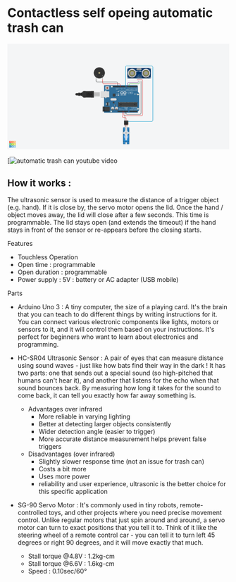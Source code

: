 # Contactless self opeing automatic trash can

![automatic contactless trash can circuit](https://raw.githubusercontent.com/ishavya/automatic-trash-can/refs/heads/main/automatic%20contactless%20trash%20can%20circuit.png)

[![automatic trash can youtube video](https://www.youtube.com/watch?v=HyCKmjL1uhQ)

## How it works : 
The ultrasonic sensor is used to measure the distance of a trigger object (e.g. hand). If it is close by, the servo motor opens the lid.
Once the hand / object moves away, the lid will close after a few seconds. This time is programmable. The lid stays open (and extends the timeout) if the hand stays in front of the sensor or re-appears before the closing starts.

Features
- Touchless Operation
- Open time : programmable
- Open duration : programmable
- Power supply : 5V : battery or AC adapter (USB mobile)

Parts
- Arduino Uno 3 : A tiny computer, the size of a playing card. It's the brain that you can teach to do different things by writing instructions for it. You can connect various electronic components like lights, motors or sensors to it, and it will control them based on your instructions. It's perfect for beginners who want to learn about electronics and programming.

- HC-SR04 Ultrasonic Sensor : A pair of eyes that can measure distance using sound waves - just like how bats find their way in the dark ! It has two parts: one that sends out a special sound (so high-pitched that humans can't hear it), and another that listens for the echo when that sound bounces back. By measuring how long it takes for the sound to come back, it can tell you exactly how far away something is.
  - Advantages over infrared
    - More reliable in varying lighting
    - Better at detecting larger objects consistently
    - Wider detection angle (easier to trigger)
    - More accurate distance measurement helps prevent false triggers
  - Disadvantages (over infrared)
    - Slightly slower response time (not an issue for trash can)
    - Costs a bit more
    - Uses more power
    - reliability and user experience, ultrasonic is the better choice for this specific application

- SG-90 Servo Motor : It's commonly used in tiny robots, remote-controlled toys, and other projects where you need precise movement control. Unlike regular motors that just spin around and around, a servo motor can turn to exact positions that you tell it to. Think of it like the steering wheel of a remote control car - you can tell it to turn left 45 degrees or right 90 degrees,
  and it will move exactly that much.
  - Stall torque @4.8V : 1.2kg-cm
  - Stall torque @6.6V : 1.6kg-cm
  - Speed : 0.10sec/60°
